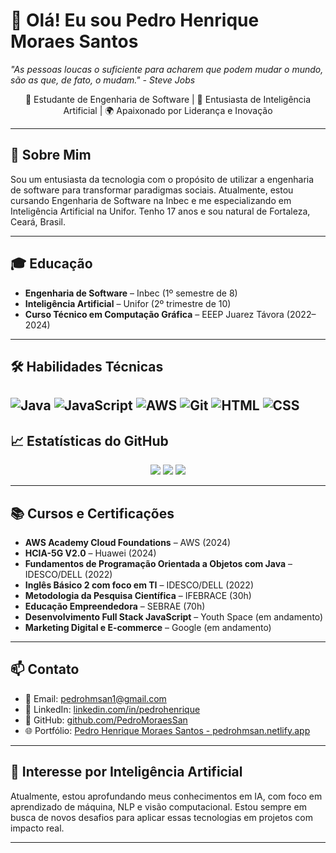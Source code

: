 <h1 align="left">👋 Olá! Eu sou Pedro Henrique Moraes Santos</h1>

<p align="left">
  <em>"As pessoas loucas o suficiente para acharem que podem mudar o mundo, são as que, de fato, o mudam." - Steve Jobs</em>
</p>

<p align="center">
  🚀 Estudante de Engenharia de Software | 🤖 Entusiasta de Inteligência Artificial | 🌍 Apaixonado por Liderança e Inovação
</p>

---

## 🧠 Sobre Mim

Sou um entusiasta da tecnologia com o propósito de utilizar a engenharia de software para transformar paradigmas sociais. Atualmente, estou cursando Engenharia de Software na Inbec e me especializando em Inteligência Artificial na Unifor. Tenho 17 anos e sou natural de Fortaleza, Ceará, Brasil.

---

## 🎓 Educação

- **Engenharia de Software** – Inbec (1º semestre de 8)
- **Inteligência Artificial** – Unifor (2º trimestre de 10)
- **Curso Técnico em Computação Gráfica** – EEEP Juarez Távora (2022–2024)

---

## 🛠️ Habilidades Técnicas

![Java](https://img.shields.io/badge/Java-80%25-blue)
![JavaScript](https://img.shields.io/badge/JavaScript-85%25-yellow)
![AWS](https://img.shields.io/badge/AWS-70%25-orange)
![Git](https://img.shields.io/badge/Git-75%25-red)
![HTML](https://img.shields.io/badge/HTML-90%25-green)
![CSS](https://img.shields.io/badge/CSS-85%25-purple)
---

## 📈 Estatísticas do GitHub

<p align="center">
  <img src="https://github-readme-stats.vercel.app/api?username=PedroMoraesSan&show_icons=true&theme=radical" />
  <img src="https://github-readme-stats.vercel.app/api/top-langs/?username=PedroMoraesSan&layout=compact&theme=radical" />
  <img src="https://github-readme-streak-stats.herokuapp.com/?user=PedroMoraesSan&theme=radical" />
</p>

---

## 📚 Cursos e Certificações

- **AWS Academy Cloud Foundations** – AWS (2024)
- **HCIA-5G V2.0** – Huawei (2024)
- **Fundamentos de Programação Orientada a Objetos com Java** – IDESCO/DELL (2022)
- **Inglês Básico 2 com foco em TI** – IDESCO/DELL (2022)
- **Metodologia da Pesquisa Científica** – IFEBRACE (30h)
- **Educação Empreendedora** – SEBRAE (70h)
- **Desenvolvimento Full Stack JavaScript** – Youth Space (em andamento)
- **Marketing Digital e E-commerce** – Google (em andamento)

---

## 📫 Contato

- 📧 Email: [pedrohmsan1@gmail.com](mailto:pedrohmsan1@gmail.com)
- 💼 LinkedIn: [linkedin.com/in/pedrohenrique](https://www.linkedin.com/in/pedrohenrique)
- 🐙 GitHub: [github.com/PedroMoraesSan](https://github.com/PedroMoraesSan/)
- 🌐 Portfólio: [Pedro Henrique Moraes Santos - pedrohmsan.netlify.app](https://pedrohmsan.netlify.app)

---

## 🧠 Interesse por Inteligência Artificial

Atualmente, estou aprofundando meus conhecimentos em IA, com foco em aprendizado de máquina, NLP e visão computacional. Estou sempre em busca de novos desafios para aplicar essas tecnologias em projetos com impacto real.

---
